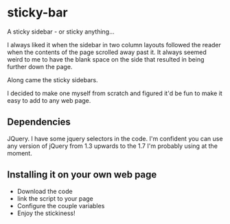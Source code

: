 sticky-bar
==========

A sticky sidebar - or sticky anything...

I always liked it when the sidebar in two column layouts followed the reader when 
the contents of the page scrolled away past it. It always seemed weird to me to have 
the blank space on the side that resulted in being further down the page.

Along came the sticky sidebars. 

I decided to make one myself from scratch and figured it'd be fun to make it easy to 
add to any web page.

Dependencies
------------

JQuery. I have some jquery selectors in the code. I'm confident you can use any version of 
jQuery from 1.3 upwards to the 1.7 I'm probably using at the moment.

Installing it on your own web page
----------------------------------
+ Download the code
+ link the script to your page
+ Configure the couple variables
+ Enjoy the stickiness!